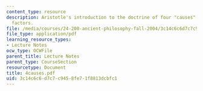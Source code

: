 ```yaml
---
content_type: resource
description: Aristotle's introduction to the doctrine of four "causes" or explanatory
  factors.
file: /media/courses/24-200-ancient-philosophy-fall-2004/3c14c6c6d7c7c9458fe71f8813dcbfc1_4causes.pdf
file_type: application/pdf
learning_resource_types:
- Lecture Notes
ocw_type: OCWFile
parent_title: Lecture Notes
parent_type: CourseSection
resourcetype: Document
title: 4causes.pdf
uid: 3c14c6c6-d7c7-c945-8fe7-1f8813dcbfc1
---
```

